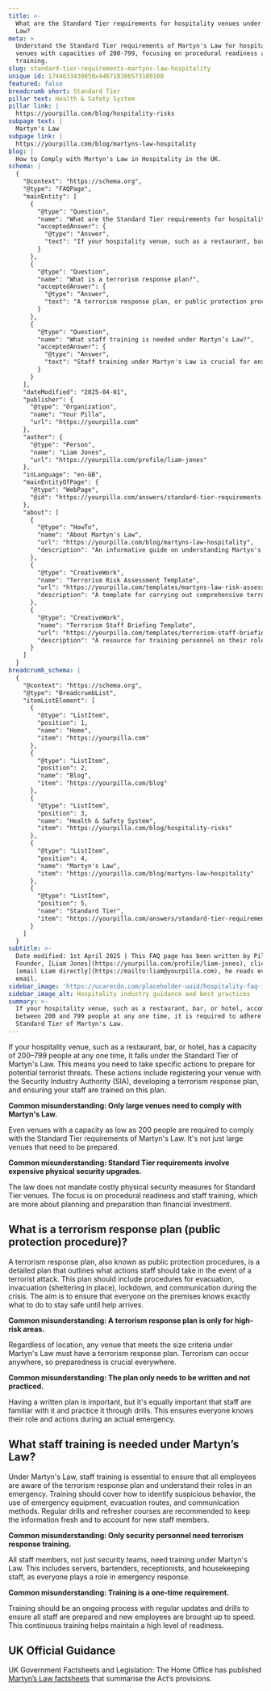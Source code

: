 ```yaml
---
title: >-
  What are the Standard Tier requirements for hospitality venues under Martyn's
  Law?
meta: >
  Understand the Standard Tier requirements of Martyn's Law for hospitality
  venues with capacities of 200-799, focusing on procedural readiness and staff
  training.
slug: standard-tier-requirements-martyns-law-hospitality
unique id: 1744633430850x446718386573180100
featured: false
breadcrumb short: Standard Tier
pillar text: Health & Safety System
pillar link: |
  https://yourpilla.com/blog/hospitality-risks
subpage text: |
  Martyn's Law
subpage link: |
  https://yourpilla.com/blog/martyns-law-hospitality
blog: |
  How to Comply with Martyn's Law in Hospitality in the UK.
schema: |
  {
    "@context": "https://schema.org",
    "@type": "FAQPage",
    "mainEntity": [
      {
        "@type": "Question",
        "name": "What are the Standard Tier requirements for hospitality venues under Martyn's Law?",
        "acceptedAnswer": {
          "@type": "Answer",
          "text": "If your hospitality venue, such as a restaurant, bar, or hotel, accommodates between 200 and 799 people at any one time, it is required to adhere to the Standard Tier of Martyn's Law. Key obligations include registering with the Security Industry Authority, developing a terrorism response plan, and training your staff on this plan. This ensures venues are prepared for potential terrorist threats."
        }
      },
      {
        "@type": "Question",
        "name": "What is a terrorism response plan?",
        "acceptedAnswer": {
          "@type": "Answer",
          "text": "A terrorism response plan, or public protection procedures, is a comprehensive strategy detailing staff actions during a terrorist attack. It covers evacuation, invacuation, lockdown, and communication protocols to ensure everyone knows their role in ensuring safety until help arrives. It is vital to prepare and practise the plan regularly."
        }
      },
      {
        "@type": "Question",
        "name": "What staff training is needed under Martyn’s Law?",
        "acceptedAnswer": {
          "@type": "Answer",
          "text": "Staff training under Martyn's Law is crucial for ensuring all employees understand the terrorism response plan and their specific responsibilities during an emergency. Training encompasses recognizing suspicious behavior, emergency equipment usage, evacuation procedures, and effective communication. Continual updates and drills are recommended to keep staff prepared and informed."
        }
      }
    ],
    "dateModified": "2025-04-01",
    "publisher": {
      "@type": "Organization",
      "name": "Your Pilla",
      "url": "https://yourpilla.com"
    },
    "author": {
      "@type": "Person",
      "name": "Liam Jones",
      "url": "https://yourpilla.com/profile/liam-jones"
    },
    "inLanguage": "en-GB",
    "mainEntityOfPage": {
      "@type": "WebPage",
      "@id": "https://yourpilla.com/answers/standard-tier-requirements-martyns-law-hospitality"
    },
    "about": [
      {
        "@type": "HowTo",
        "name": "About Martyn's Law",
        "url": "https://yourpilla.com/blog/martyns-law-hospitality",
        "description": "An informative guide on understanding Martyn's Law and how it applies to hospitality venues in preparing for possible terrorist threats, including actions and training required."
      },
      {
        "@type": "CreativeWork",
        "name": "Terrorism Risk Assessment Template",
        "url": "https://yourpilla.com/templates/martyns-law-risk-assessment",
        "description": "A template for carrying out comprehensive terrorism risk assessments as mandated by Martyn's Law, useful in enhancing venue security."
      },
      {
        "@type": "CreativeWork",
        "name": "Terrorism Staff Briefing Template",
        "url": "https://yourpilla.com/templates/terrorism-staff-briefing",
        "description": "A resource for training personnel on their roles in responding to terrorism incidents, crucial for compliance under Martyn's Law."
      }
    ]
  }
breadcrumb_schema: |
  {
    "@context": "https://schema.org",
    "@type": "BreadcrumbList",
    "itemListElement": [
      {
        "@type": "ListItem",
        "position": 1,
        "name": "Home",
        "item": "https://yourpilla.com"
      },
      {
        "@type": "ListItem",
        "position": 2,
        "name": "Blog",
        "item": "https://yourpilla.com/blog"
      },
      {
        "@type": "ListItem",
        "position": 3,
        "name": "Health & Safety System",
        "item": "https://yourpilla.com/blog/hospitality-risks"
      },
      {
        "@type": "ListItem",
        "position": 4,
        "name": "Martyn's Law",
        "item": "https://yourpilla.com/blog/martyns-law-hospitality"
      },
      {
        "@type": "ListItem",
        "position": 5,
        "name": "Standard Tier",
        "item": "https://yourpilla.com/answers/standard-tier-requirements-martyns-law-hospitality"
      }
    ]
  }
subtitle: >-
  Date modified: 1st April 2025 | This FAQ page has been written by Pilla
  Founder, [Liam Jones](https://yourpilla.com/profile/liam-jones), click to
  [email Liam directly](https://mailto:liam@yourpilla.com), he reads every
  email.
sidebar_image: 'https://ucarecdn.com/placeholder-uuid/hospitality-faq-image.jpg'
sidebar_image_alt: Hospitality industry guidance and best practices
summary: >-
  If your hospitality venue, such as a restaurant, bar, or hotel, accommodates
  between 200 and 799 people at any one time, it is required to adhere to the
  Standard Tier of Martyn's Law.
---
```

If your hospitality venue, such as a restaurant, bar, or hotel, has a capacity of 200–799 people at any one time, it falls under the Standard Tier of Martyn's Law. This means you need to take specific actions to prepare for potential terrorist threats. These actions include registering your venue with the Security Industry Authority (SIA), developing a terrorism response plan, and ensuring your staff are trained on this plan.

**Common misunderstanding: Only large venues need to comply with Martyn's Law.**

Even venues with a capacity as low as 200 people are required to comply with the Standard Tier requirements of Martyn's Law. It's not just large venues that need to be prepared.

**Common misunderstanding: Standard Tier requirements involve expensive physical security upgrades.**

The law does not mandate costly physical security measures for Standard Tier venues. The focus is on procedural readiness and staff training, which are more about planning and preparation than financial investment.

## What is a terrorism response plan (public protection procedure)?

A terrorism response plan, also known as public protection procedures, is a detailed plan that outlines what actions staff should take in the event of a terrorist attack. This plan should include procedures for evacuation, invacuation (sheltering in place), lockdown, and communication during the crisis. The aim is to ensure that everyone on the premises knows exactly what to do to stay safe until help arrives.

**Common misunderstanding: A terrorism response plan is only for high-risk areas.**

Regardless of location, any venue that meets the size criteria under Martyn's Law must have a terrorism response plan. Terrorism can occur anywhere, so preparedness is crucial everywhere.

**Common misunderstanding: The plan only needs to be written and not practiced.**

Having a written plan is important, but it's equally important that staff are familiar with it and practice it through drills. This ensures everyone knows their role and actions during an actual emergency.

## What staff training is needed under Martyn’s Law?

Under Martyn's Law, staff training is essential to ensure that all employees are aware of the terrorism response plan and understand their roles in an emergency. Training should cover how to identify suspicious behavior, the use of emergency equipment, evacuation routes, and communication methods. Regular drills and refresher courses are recommended to keep the information fresh and to account for new staff members.

**Common misunderstanding: Only security personnel need terrorism response training.**

All staff members, not just security teams, need training under Martyn's Law. This includes servers, bartenders, receptionists, and housekeeping staff, as everyone plays a role in emergency response.

**Common misunderstanding: Training is a one-time requirement.**

Training should be an ongoing process with regular updates and drills to ensure all staff are prepared and new employees are brought up to speed. This continuous training helps maintain a high level of readiness.

## UK Official Guidance

UK Government Factsheets and Legislation: The Home Office has published [Martyn’s Law factsheets](https://homeofficemedia.blog.gov.uk/2023/12/06/martyns-law-factsheets/) that summarise the Act’s provisions.
